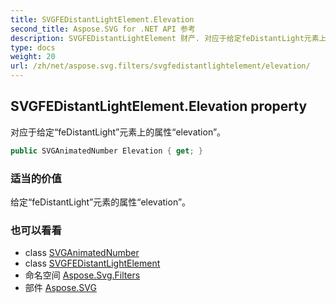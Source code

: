 ```yaml
---
title: SVGFEDistantLightElement.Elevation
second_title: Aspose.SVG for .NET API 参考
description: SVGFEDistantLightElement 财产. 对应于给定feDistantLight元素上的属性elevation
type: docs
weight: 20
url: /zh/net/aspose.svg.filters/svgfedistantlightelement/elevation/
---
```

## SVGFEDistantLightElement.Elevation property

对应于给定“feDistantLight”元素上的属性“elevation”。

```csharp
public SVGAnimatedNumber Elevation { get; }
```

### 适当的价值

给定“feDistantLight”元素的属性“elevation”。

### 也可以看看

* class [SVGAnimatedNumber](../../../aspose.svg.datatypes/svganimatednumber/)
* class [SVGFEDistantLightElement](../)
* 命名空间 [Aspose.Svg.Filters](../../svgfedistantlightelement/)
* 部件 [Aspose.SVG](../../../)


